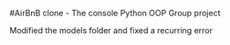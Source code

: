 #AirBnB clone - The console
Python OOP Group project

Modified the models folder and fixed a recurring error
